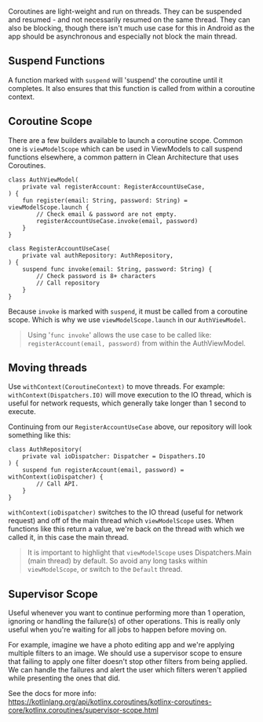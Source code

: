 Coroutines are light-weight and run on threads. 
They can be suspended and resumed - and not necessarily resumed on the same thread.
They can also be blocking, though there isn't much use case for this in Android as the app should be asynchronous and especially not block the main thread.

## Suspend Functions

A function marked with `suspend` will 'suspend' the coroutine until it completes. It also ensures that this function is called from within a coroutine context.

## Coroutine Scope

There are a few builders available to launch a coroutine scope.
Common one is `viewModelScope` which can be used in ViewModels to call suspend functions elsewhere, a common pattern in Clean Architecture that uses Coroutines.

```
class AuthViewModel(
	private val registerAccount: RegisterAccountUseCase,
) {
	fun register(email: String, password: String) = viewModelScope.launch {
		// Check email & password are not empty.
		registerAccountUseCase.invoke(email, password)
	}
}

class RegisterAccountUseCase(
	private val authRepository: AuthRepository,
) {
	suspend func invoke(email: String, password: String) {
		// Check password is 8+ characters
		// Call repository
	}
}
```

Because `invoke` is marked with `suspend`, it must be called from a coroutine scope. Which is why we use `viewModelScope.launch` in our `AuthViewModel`.

> Using '`func invoke`' allows the use case to be called like: 
> `registerAccount(email, password)` from within the AuthViewModel.

## Moving threads

Use `withContext(CoroutineContext)` to move threads. For example: `withContext(Dispatchers.IO)` will move execution to the IO thread, which is useful for network requests, which generally take longer than 1 second to execute.

Continuing from our `RegisterAccountUseCase` above, our repository will look something like this:

```
class AuthRepository(
	private val ioDispatcher: Dispatcher = Dispathers.IO
) {
	suspend fun registerAccount(email, password) = withContext(ioDispatcher) {
		// Call API.
	}
}
```

`withContext(ioDispatcher)` switches to the IO thread (useful for network request) and off of the main thread which `viewModelScope` uses. When functions like this return a value, we're back on the thread with which we called it, in this case the main thread.

> It is important to highlight that `viewModelScope` uses Dispatchers.Main (main thread) by default. So avoid any long tasks within `viewModelScope`, or switch to the `Default` thread.
## Supervisor Scope

Useful whenever you want to continue performing more than 1 operation, ignoring or handling the failure(s) of other operations.
This is really only useful when you're waiting for all jobs to happen before moving on.

For example, imagine we have a photo editing app and we're applying multiple filters to an image. We should use a supervisor scope to ensure that failing to apply one filter doesn't stop other filters from being applied. We can handle the failures and alert the user which filters weren't applied while presenting the ones that did.

See the docs for more info: https://kotlinlang.org/api/kotlinx.coroutines/kotlinx-coroutines-core/kotlinx.coroutines/supervisor-scope.html
